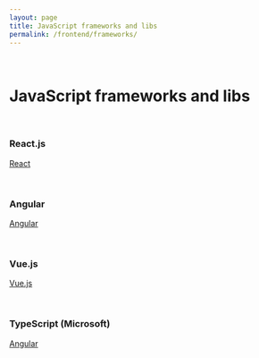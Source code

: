 ```yaml
---
layout: page
title: JavaScript frameworks and libs
permalink: /frontend/frameworks/
---
```


<br/>

# JavaScript frameworks and libs

<br/>

### React.js

[React](/frontend/react/)


<br/>

### Angular

[Angular](/frontend/angular/)


<br/>

### Vue.js

[Vue.js](/frontend/vue/)


<br/>

### TypeScript (Microsoft)

[Angular](/frontend/typescript/)
